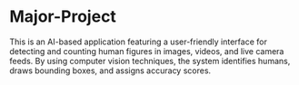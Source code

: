 # Major-Project
This is an AI-based application featuring a user-friendly interface for detecting and counting human figures in images, videos, and live camera feeds. By using computer vision techniques, the system identifies humans, draws bounding boxes, and assigns accuracy scores.
